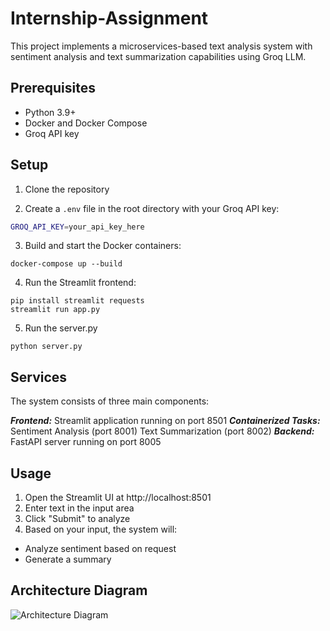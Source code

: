 # Internship-Assignment

This project implements a microservices-based text analysis system with sentiment analysis and text summarization capabilities using Groq LLM.

## Prerequisites

- Python 3.9+
- Docker and Docker Compose
- Groq API key

## Setup

1. Clone the repository

2. Create a `.env` file in the root directory with your Groq API key:
```sh
GROQ_API_KEY=your_api_key_here
```

3. Build and start the Docker containers:

```
docker-compose up --build
```

4. Run the Streamlit frontend:

```
pip install streamlit requests
streamlit run app.py
```

5. Run the server.py

```
python server.py
```

## Services
The system consists of three main components:

***Frontend:*** Streamlit application running on port 8501
***Containerized Tasks:***
Sentiment Analysis (port 8001)
Text Summarization (port 8002)
***Backend:*** FastAPI server running on port 8005

## Usage

1. Open the Streamlit UI at http://localhost:8501
2. Enter text in the input area
3. Click "Submit" to analyze
4. Based on your input, the system will:
 - Analyze sentiment based on request
 - Generate a summary

## Architecture Diagram

![Architecture Diagram](https://github.com/user-attachments/assets/ec5a9c4c-334b-41c9-a041-53d8ca89e11c)

